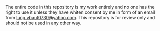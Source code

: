 The entire code in this repository is my work entirely and no one has the right to use it unless
they have whiten consent by me in form of an email from lung.vbaut0730@yahoo.com. This repository is
for review only and should not be used in any other way.